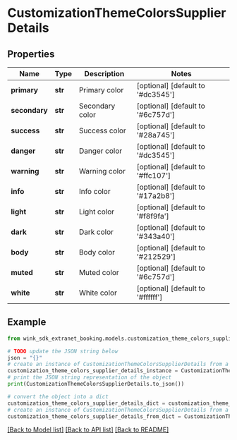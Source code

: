 # CustomizationThemeColorsSupplierDetails


## Properties

Name | Type | Description | Notes
------------ | ------------- | ------------- | -------------
**primary** | **str** | Primary color | [optional] [default to '#dc3545']
**secondary** | **str** | Secondary color | [optional] [default to '#6c757d']
**success** | **str** | Success color | [optional] [default to '#28a745']
**danger** | **str** | Danger color | [optional] [default to '#dc3545']
**warning** | **str** | Warning color | [optional] [default to '#ffc107']
**info** | **str** | Info color | [optional] [default to '#17a2b8']
**light** | **str** | Light color | [optional] [default to '#f8f9fa']
**dark** | **str** | Dark color | [optional] [default to '#343a40']
**body** | **str** | Body color | [optional] [default to '#212529']
**muted** | **str** | Muted color | [optional] [default to '#6c757d']
**white** | **str** | White color | [optional] [default to '#ffffff']

## Example

```python
from wink_sdk_extranet_booking.models.customization_theme_colors_supplier_details import CustomizationThemeColorsSupplierDetails

# TODO update the JSON string below
json = "{}"
# create an instance of CustomizationThemeColorsSupplierDetails from a JSON string
customization_theme_colors_supplier_details_instance = CustomizationThemeColorsSupplierDetails.from_json(json)
# print the JSON string representation of the object
print(CustomizationThemeColorsSupplierDetails.to_json())

# convert the object into a dict
customization_theme_colors_supplier_details_dict = customization_theme_colors_supplier_details_instance.to_dict()
# create an instance of CustomizationThemeColorsSupplierDetails from a dict
customization_theme_colors_supplier_details_from_dict = CustomizationThemeColorsSupplierDetails.from_dict(customization_theme_colors_supplier_details_dict)
```
[[Back to Model list]](../README.md#documentation-for-models) [[Back to API list]](../README.md#documentation-for-api-endpoints) [[Back to README]](../README.md)



